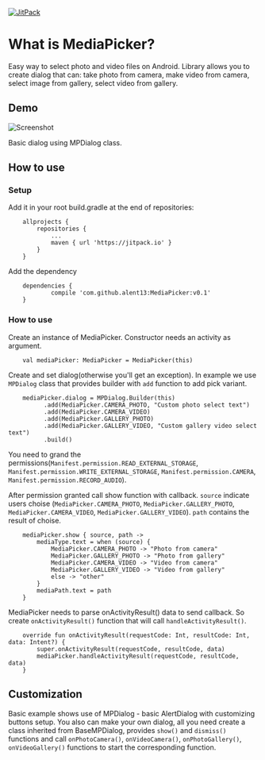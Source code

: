 [![JitPack](https://jitpack.io/v/alent13/MediaPicker.svg)](https://jitpack.io/#alent13/MediaPicker)

# What is MediaPicker?

Easy way to select photo and video files on Android.
Library allows you to create dialog that can: take photo from camera, make video from camera, select image from gallery, select video from gallery.

## Demo

![Screenshot](https://github.com/alent13/MediaPicker/blob/master/Screenshot.jpg?raw=true?raw=true)

Basic dialog using MPDialog class.

## How to use

### Setup
Add it in your root build.gradle at the end of repositories:
```
	allprojects {
		repositories {
			...
			maven { url 'https://jitpack.io' }
		}
	}
```
Add the dependency
```
	dependencies {
	        compile 'com.github.alent13:MediaPicker:v0.1'
	}
```

### How to use
Create an instance of MediaPicker. Constructor needs an activity as argument.
```
    val mediaPicker: MediaPicker = MediaPicker(this)
```

Create and set dialog(otherwise you'll get an exception). In example we use `MPDialog` class that provides builder with `add` function to add pick variant.
```
    mediaPicker.dialog = MPDialog.Builder(this)
          .add(MediaPicker.CAMERA_PHOTO, "Custom photo select text")
          .add(MediaPicker.CAMERA_VIDEO)
          .add(MediaPicker.GALLERY_PHOTO)
          .add(MediaPicker.GALLERY_VIDEO, "Custom gallery video select text")
          .build()
```

You need to grand the permissions(`Manifest.permission.READ_EXTERNAL_STORAGE`, `Manifest.permission.WRITE_EXTERNAL_STORAGE`, `Manifest.permission.CAMERA`, `Manifest.permission.RECORD_AUDIO`).

After permission granted call show function with callback. `source` indicate users choise (`MediaPicker.CAMERA_PHOTO`, `MediaPicker.GALLERY_PHOTO`, `MediaPicker.CAMERA_VIDEO`, `MediaPicker.GALLERY_VIDEO`). `path` contains the result of choise.
```
    mediaPicker.show { source, path ->
        mediaType.text = when (source) {
            MediaPicker.CAMERA_PHOTO -> "Photo from camera"
            MediaPicker.GALLERY_PHOTO -> "Photo from gallery"
            MediaPicker.CAMERA_VIDEO -> "Video from camera"
            MediaPicker.GALLERY_VIDEO -> "Video from gallery"
            else -> "other"
        }
        mediaPath.text = path
    }
```

MediaPicker needs to parse onActivityResult() data to send callback. So create `onActivityResult()` function that will call `handleActivityResult()`.
```
    override fun onActivityResult(requestCode: Int, resultCode: Int, data: Intent?) {
        super.onActivityResult(requestCode, resultCode, data)
        mediaPicker.handleActivityResult(requestCode, resultCode, data)
    }
```

## Customization

Basic example shows use of MPDialog - basic AlertDialog with customizing buttons setup.
You also can make your own dialog, all you need create a class inherited from BaseMPDialog, provides `show()` and `dismiss()` functions and call `onPhotoCamera()`, `onVideoCamera()`, `onPhotoGallery()`, `onVideoGallery()` functions to start the corresponding function.
